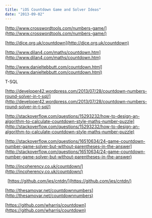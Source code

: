 ```yaml
---
title: "iOS Countdown Game and Solver Ideas"
date: "2013-09-02"
---
```


[http://www.crosswordtools.com/numbers-game/](http://www.crosswordtools.com/numbers-game/)

[http://djce.org.uk/countdown](http://djce.org.uk/countdown)

[http://www.dilan4.com/maths/countdown.htm](http://www.dilan4.com/maths/countdown.htm)

[http://www.danieltebbutt.com/countdown.html](http://www.danieltebbutt.com/countdown.html)

T-SQL

[http://developer42.wordpress.com/2013/07/28/countdown-numbers-round-solver-in-t-sql/](http://developer42.wordpress.com/2013/07/28/countdown-numbers-round-solver-in-t-sql/)

[http://stackoverflow.com/questions/15293232/how-to-design-an-algorithm-to-calculate-countdown-style-maths-number-puzzle](http://stackoverflow.com/questions/15293232/how-to-design-an-algorithm-to-calculate-countdown-style-maths-number-puzzle)

[http://stackoverflow.com/questions/16510634/24-game-countdown-number-game-solver-but-without-parentheses-in-the-answer](http://stackoverflow.com/questions/16510634/24-game-countdown-number-game-solver-but-without-parentheses-in-the-answer)

[http://incoherency.co.uk/countdown/](http://incoherency.co.uk/countdown/)

  [https://github.com/jes/cntdn/](https://github.com/jes/cntdn/)

[http://thesamovar.net/countdownnumbers](http://thesamovar.net/countdownnumbers)

[https://github.com/wharris/countdown](https://github.com/wharris/countdown)
